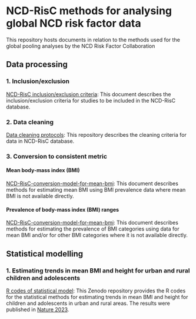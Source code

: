 # NCD-RisC methods for analysing global NCD risk factor data
This repository hosts documents in relation to the methods used for the global pooling analyses by the NCD Risk Factor Collaboration

## Data processing

### 1. Inclusion/exclusion 
[NCD-RisC inclusion/exclusion criteria](https://github.com/NCD-RisC/ncdrisc-methods/blob/main/Inclusion%20Exclusion%20criteria%20Protocol.pdf): This document describes the inclusion/exclusion criteria for studies to be included in the NCD-RisC database. 

### 2. Data cleaning
[Data cleaning protocols](https://github.com/NCD-RisC/Data-cleaning-protocol): This repository describes the cleaning criteria for data in NCD-RisC database.

### 3. Conversion to consistent metric
#### Mean body-mass index (BMI)
[NCD-RisC-conversion-model-for-mean-bmi](https://github.com/NCD-RisC/ncdrisc-methods/blob/main/NCD-RisC-conversion-model-for-mean-bmi.pdf): This document describes methods for estimating mean BMI using BMI prevalence data where mean BMI is not available directly.

#### Prevalence of body-mass index (BMI) ranges
[NCD-RisC-conversion-model-for-mean-bmi](https://github.com/NCD-RisC/ncdrisc-methods/blob/main/NCD-RisC-conversion-model-for-prev-bmi.pdf): This document describes methods for estimating the prevalence of BMI categories using data for mean BMI and/or for other BMI categories where it is not available directly.

## Statistical modelling

### 1. Estimating trends in mean BMI and height for urban and rural children and adolescents
[R codes of statistical model](https://zenodo.org/record/7355602): This Zenodo repository provides the R codes for the statistical methods for estimating trends in mean BMI and height for children and adolescents in urban and rural areas. The results were published in [Nature 2023](https://www.nature.com/articles/s41586-023-05772-8).
